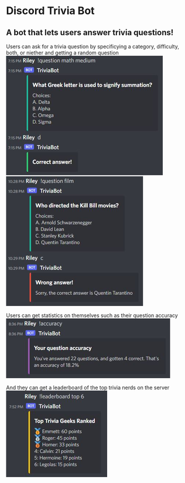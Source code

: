 # Discord Trivia Bot
## A bot that lets users answer trivia questions!

Users can ask for a trivia question by specificying a category, difficulty, both, or niether and getting a random question
![Wrong](docs/questionright.JPG)
![Right](docs/questionwrong.JPG)

Users can get statistics on themselves such as their question accuracy
![Accuracy](docs/pyaccuracy.JPG)

And they can get a leaderboard of the top trivia nerds on the server
![Leaderboard](docs/pyleaderboard.JPG)

